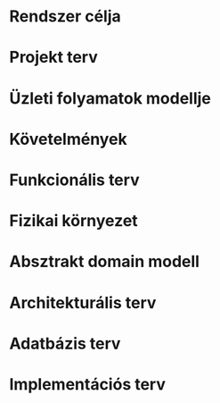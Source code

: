 # Rendszer célja

# Projekt terv

# Üzleti folyamatok modellje

# Követelmények

# Funkcionális terv

# Fizikai környezet

# Absztrakt domain modell

# Architekturális terv

# Adatbázis terv

# Implementációs terv